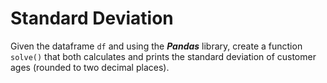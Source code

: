 # Standard Deviation

Given the dataframe ```df``` and using the ***Pandas*** library, create a function ```solve()``` that both calculates and prints the standard deviation of customer ages (rounded to two decimal places).